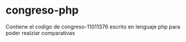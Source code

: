 # congreso-php
Contiene el codigo de congreso-11011376 escrito en lenguaje php para poder realziar comparativas
